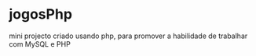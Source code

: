 # jogosPhp
mini projecto criado usando php, para promover a habilidade de trabalhar com MySQL e PHP
